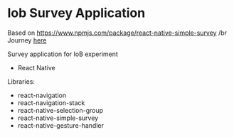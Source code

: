# Iob Survey Application

Based on https://www.npmjs.com/package/react-native-simple-survey
/br
Journey [here](https://flinga.fi/s/FJX64Z4)

Survey application for IoB experiment

- React Native

Libraries:
* react-navigation
* react-navigation-stack
* react-native-selection-group
* react-native-simple-survey
* react-native-gesture-handler
